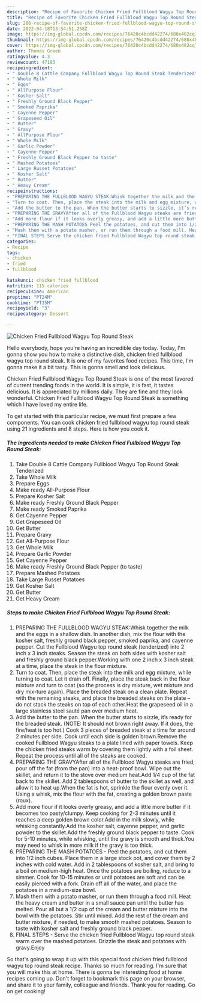 ```yaml
---
description: "Recipe of Favorite Chicken Fried Fullblood Wagyu Top Round Steak"
title: "Recipe of Favorite Chicken Fried Fullblood Wagyu Top Round Steak"
slug: 206-recipe-of-favorite-chicken-fried-fullblood-wagyu-top-round-steak
date: 2022-04-18T13:54:51.258Z
image: https://img-global.cpcdn.com/recipes/76420c4bcdd42274/680x482cq70/chicken-fried-fullblood-wagyu-top-round-steak-recipe-main-photo.jpg
thumbnail: https://img-global.cpcdn.com/recipes/76420c4bcdd42274/680x482cq70/chicken-fried-fullblood-wagyu-top-round-steak-recipe-main-photo.jpg
cover: https://img-global.cpcdn.com/recipes/76420c4bcdd42274/680x482cq70/chicken-fried-fullblood-wagyu-top-round-steak-recipe-main-photo.jpg
author: Thomas Green
ratingvalue: 4.3
reviewcount: 47193
recipeingredient:
- " Double 8 Cattle Company Fullblood Wagyu Top Round Steak Tenderized"
- " Whole Milk"
- " Eggs"
- " AllPurpose Flour"
- " Kosher Salt"
- " Freshly Ground Black Pepper"
- " Smoked Paprika"
- " Cayenne Pepper"
- " Grapeseed Oil"
- " Butter"
- " Gravy"
- " AllPurpose Flour"
- " Whole Milk"
- " Garlic Powder"
- " Cayenne Pepper"
- " Freshly Ground Black Pepper to taste"
- " Mashed Potatoes"
- " Large Russet Potatoes"
- " Kosher Salt"
- " Butter"
- " Heavy Cream"
recipeinstructions:
- "PREPARING THE FULLBLOOD WAGYU STEAK:Whisk together the milk and the eggs in a shallow dish. In another dish, mix the flour with the kosher salt, freshly ground black pepper, smoked paprika, and cayenne pepper. Cut the Fullblood Wagyu top round steak (tenderized) into 2 inch x 3 inch steaks. Season the steak on both sides with kosher salt and freshly ground black pepper.Working with one 2 inch x 3 inch steak at a time, place the steak in the flour mixture."
- "Turn to coat. Then, place the steak into the milk and egg mixture, while turning to coat. Let it drain off. Finally, place the steak back in the flour mixture and turn to coat (so the process is dry mixture, wet mixture and dry mix-ture again). Place the breaded steak on a clean plate. Repeat with the remaining steaks, and place the breaded steaks on the plate – do not stack the steaks on top of each other.Heat the grapeseed oil in a large stainless steel sauté pan over medium heat."
- "Add the butter to the pan. When the butter starts to sizzle, it’s ready for the breaded steak. (NOTE: It should not brown right away. If it does, the fire/heat is too hot.) Cook 3 pieces of breaded steak at a time for around 2 minutes per side. Cook until each side is golden brown.Remove the cooked Fullblood Wagyu steaks to a plate lined with paper towels. Keep the chicken fried steaks warm by covering them lightly with a foil sheet. Repeat the process until all of the steaks are cooked."
- "PREPARING THE GRAVYAfter all of the Fullblood Wagyu steaks are fried, pour off the fat (from the pan) into a heat-proof bowl. Wipe out the skillet, and return it to the stove over medium heat.Add 1/4 cup of the fat back to the skillet. Add 2 tablespoons of butter to the skillet as well, and allow it to heat up.When the fat is hot, sprinkle the flour evenly over it. Using a whisk, mix the flour with the fat, creating a golden brown paste (roux)."
- "Add more flour if it looks overly greasy, and add a little more butter if it becomes too pasty/clumpy. Keep cooking for 2-3 minutes until it reaches a deep golden brown color.Add in the milk slowly, while whisking constantly.Add the kosher salt, cayenne pepper, and garlic powder to the skillet.Add the freshly ground black pepper to taste. Cook for 5-10 minutes, while whisking, until the gravy is smooth and thick.You may need to whisk in more milk if the gravy is too thick."
- "PREPARING THE MASH POTATOES Peel the potatoes, and cut them into 1/2 inch cubes. Place them in a large stock pot, and cover them by 2 inches with cold water. Add in 2 tablespoons of kosher salt, and bring to a boil on medium-high heat. Once the potatoes are boiling, reduce to a simmer. Cook for 10-15 minutes or until potatoes are soft and can be easily pierced with a fork. Drain off all of the water, and place the potatoes in a medium-size bowl."
- "Mash them with a potato masher, or run them through a food mill. Heat the heavy cream and butter in a small sauce pan until the butter has melted. Pour all but a 1/2 cup of the cream and butter mixture into the bowl with the potatoes. Stir until mixed. Add the rest of the cream and butter mixture, if needed, to make smooth mashed potatoes. Season to taste with kosher salt and freshly ground black pepper."
- "FINAL STEPS Serve the chicken fried Fullblood Wagyu top round steak warm over the mashed potatoes. Drizzle the steak and potatoes with gravy.Enjoy"
categories:
- Recipe
tags:
- chicken
- fried
- fullblood

katakunci: chicken fried fullblood 
nutrition: 115 calories
recipecuisine: American
preptime: "PT24M"
cooktime: "PT35M"
recipeyield: "3"
recipecategory: Dessert

---
```



![Chicken Fried Fullblood Wagyu Top Round Steak](https://img-global.cpcdn.com/recipes/76420c4bcdd42274/680x482cq70/chicken-fried-fullblood-wagyu-top-round-steak-recipe-main-photo.jpg)

Hello everybody, hope you're having an incredible day today. Today, I'm gonna show you how to make a distinctive dish, chicken fried fullblood wagyu top round steak. It is one of my favorites food recipes. This time, I'm gonna make it a bit tasty. This is gonna smell and look delicious.



Chicken Fried Fullblood Wagyu Top Round Steak is one of the most favored of current trending foods in the world. It is simple, it is fast, it tastes delicious. It is appreciated by millions daily. They are fine and they look wonderful. Chicken Fried Fullblood Wagyu Top Round Steak is something which I have loved my entire life.


To get started with this particular recipe, we must first prepare a few components. You can cook chicken fried fullblood wagyu top round steak using 21 ingredients and 8 steps. Here is how you cook it.

<!--inarticleads1-->

##### The ingredients needed to make Chicken Fried Fullblood Wagyu Top Round Steak:

1. Take  Double 8 Cattle Company Fullblood Wagyu Top Round Steak Tenderized
1. Take  Whole Milk
1. Prepare  Eggs
1. Make ready  All-Purpose Flour
1. Prepare  Kosher Salt
1. Make ready  Freshly Ground Black Pepper
1. Make ready  Smoked Paprika
1. Get  Cayenne Pepper
1. Get  Grapeseed Oil
1. Get  Butter
1. Prepare  Gravy
1. Get  All-Purpose Flour
1. Get  Whole Milk
1. Prepare  Garlic Powder
1. Get  Cayenne Pepper
1. Make ready  Freshly Ground Black Pepper (to taste)
1. Prepare  Mashed Potatoes
1. Take  Large Russet Potatoes
1. Get  Kosher Salt
1. Get  Butter
1. Get  Heavy Cream




<!--inarticleads2-->

##### Steps to make Chicken Fried Fullblood Wagyu Top Round Steak:

1. PREPARING THE FULLBLOOD WAGYU STEAK:Whisk together the milk and the eggs in a shallow dish. In another dish, mix the flour with the kosher salt, freshly ground black pepper, smoked paprika, and cayenne pepper. Cut the Fullblood Wagyu top round steak (tenderized) into 2 inch x 3 inch steaks. Season the steak on both sides with kosher salt and freshly ground black pepper.Working with one 2 inch x 3 inch steak at a time, place the steak in the flour mixture.
1. Turn to coat. Then, place the steak into the milk and egg mixture, while turning to coat. Let it drain off. Finally, place the steak back in the flour mixture and turn to coat (so the process is dry mixture, wet mixture and dry mix-ture again). Place the breaded steak on a clean plate. Repeat with the remaining steaks, and place the breaded steaks on the plate – do not stack the steaks on top of each other.Heat the grapeseed oil in a large stainless steel sauté pan over medium heat.
1. Add the butter to the pan. When the butter starts to sizzle, it’s ready for the breaded steak. (NOTE: It should not brown right away. If it does, the fire/heat is too hot.) Cook 3 pieces of breaded steak at a time for around 2 minutes per side. Cook until each side is golden brown.Remove the cooked Fullblood Wagyu steaks to a plate lined with paper towels. Keep the chicken fried steaks warm by covering them lightly with a foil sheet. Repeat the process until all of the steaks are cooked.
1. PREPARING THE GRAVYAfter all of the Fullblood Wagyu steaks are fried, pour off the fat (from the pan) into a heat-proof bowl. Wipe out the skillet, and return it to the stove over medium heat.Add 1/4 cup of the fat back to the skillet. Add 2 tablespoons of butter to the skillet as well, and allow it to heat up.When the fat is hot, sprinkle the flour evenly over it. Using a whisk, mix the flour with the fat, creating a golden brown paste (roux).
1. Add more flour if it looks overly greasy, and add a little more butter if it becomes too pasty/clumpy. Keep cooking for 2-3 minutes until it reaches a deep golden brown color.Add in the milk slowly, while whisking constantly.Add the kosher salt, cayenne pepper, and garlic powder to the skillet.Add the freshly ground black pepper to taste. Cook for 5-10 minutes, while whisking, until the gravy is smooth and thick.You may need to whisk in more milk if the gravy is too thick.
1. PREPARING THE MASH POTATOES - Peel the potatoes, and cut them into 1/2 inch cubes. Place them in a large stock pot, and cover them by 2 inches with cold water. Add in 2 tablespoons of kosher salt, and bring to a boil on medium-high heat. Once the potatoes are boiling, reduce to a simmer. Cook for 10-15 minutes or until potatoes are soft and can be easily pierced with a fork. Drain off all of the water, and place the potatoes in a medium-size bowl.
1. Mash them with a potato masher, or run them through a food mill. Heat the heavy cream and butter in a small sauce pan until the butter has melted. Pour all but a 1/2 cup of the cream and butter mixture into the bowl with the potatoes. Stir until mixed. Add the rest of the cream and butter mixture, if needed, to make smooth mashed potatoes. Season to taste with kosher salt and freshly ground black pepper.
1. FINAL STEPS - Serve the chicken fried Fullblood Wagyu top round steak warm over the mashed potatoes. Drizzle the steak and potatoes with gravy.Enjoy




So that's going to wrap it up with this special food chicken fried fullblood wagyu top round steak recipe. Thanks so much for reading. I'm sure that you will make this at home. There is gonna be interesting food at home recipes coming up. Don't forget to bookmark this page on your browser, and share it to your family, colleague and friends. Thank you for reading. Go on get cooking!
